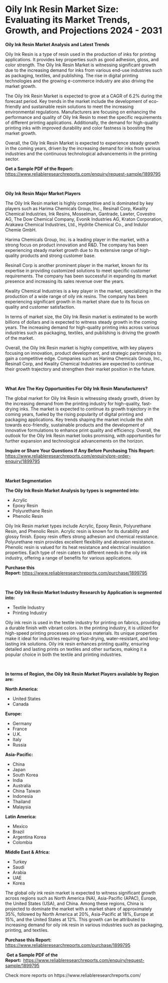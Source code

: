 <p><h1>Oily Ink Resin Market Size: Evaluating its Market Trends, Growth, and Projections 2024 - 2031</h1></p><p><strong>Oily Ink Resin Market Analysis and Latest Trends</strong></p>
<p><p>Oily Ink Resin is a type of resin used in the production of inks for printing applications. It provides key properties such as good adhesion, gloss, and color strength. The Oily Ink Resin Market is witnessing significant growth due to the increasing demand for inks from various end-use industries such as packaging, textiles, and publishing. The rise in digital printing technologies and the growing e-commerce industry are also driving the market growth.</p><p>The Oily Ink Resin Market is expected to grow at a CAGR of 6.2% during the forecast period. Key trends in the market include the development of eco-friendly and sustainable resin solutions to meet the increasing environmental regulations. Manufacturers are focusing on enhancing the performance and quality of Oily Ink Resin to meet the specific requirements of different printing applications. Additionally, the demand for high-quality printing inks with improved durability and color fastness is boosting the market growth.</p><p>Overall, the Oily Ink Resin Market is expected to experience steady growth in the coming years, driven by the increasing demand for inks from various industries and the continuous technological advancements in the printing sector.</p></p>
<p><strong>Get a Sample PDF of the Report:&nbsp;</strong> <a href="https://www.reliableresearchreports.com/enquiry/request-sample/1899795">https://www.reliableresearchreports.com/enquiry/request-sample/1899795</a></p>
<p>&nbsp;</p>
<p><strong>Oily Ink Resin Major Market Players</strong></p>
<p><p>The Oily Ink Resin market is highly competitive and is dominated by key players such as Harima Chemicals Group, Inc., Resinall Corp, Kwality Chemical Industries, Ink Resins, Mosselman, Gantrade, Lawter, Covestro AG, The Dow Chemical Company, Evonik Industries AG, Kraton Corporation, Arakawa Chemical Industries​, Ltd., Hydrite Chemical Co., and Indulor Chemie GmbH. </p><p>Harima Chemicals Group, Inc. is a leading player in the market, with a strong focus on product innovation and R&D. The company has been experiencing steady market growth due to its extensive range of high-quality products and strong customer base.</p><p>Resinall Corp is another prominent player in the market, known for its expertise in providing customized solutions to meet specific customer requirements. The company has been successful in expanding its market presence and increasing its sales revenue over the years.</p><p>Kwality Chemical Industries is a key player in the market, specializing in the production of a wide range of oily ink resins. The company has been experiencing significant growth in its market share due to its focus on quality and customer satisfaction.</p><p>In terms of market size, the Oily Ink Resin market is estimated to be worth billions of dollars and is expected to witness steady growth in the coming years. The increasing demand for high-quality printing inks across various industries such as packaging, textiles, and publishing is driving the growth of the market.</p><p>Overall, the Oily Ink Resin market is highly competitive, with key players focusing on innovation, product development, and strategic partnerships to gain a competitive edge. Companies such as Harima Chemicals Group, Inc., Resinall Corp, and Kwality Chemical Industries are expected to continue their growth trajectory and strengthen their market position in the future.</p></p>
<p>&nbsp;</p>
<p><strong>What Are The Key Opportunities For Oily Ink Resin Manufacturers?</strong></p>
<p><p>The global market for Oily Ink Resin is witnessing steady growth, driven by the increasing demand from the printing industry for high-quality, fast-drying inks. The market is expected to continue its growth trajectory in the coming years, fueled by the rising popularity of digital printing and packaging applications. Key trends shaping the market include the shift towards eco-friendly, sustainable products and the development of innovative formulations to enhance print quality and efficiency. Overall, the outlook for the Oily Ink Resin market looks promising, with opportunities for further expansion and technological advancements on the horizon.</p></p>
<p><strong>Inquire or Share Your Questions If Any Before Purchasing This Report:</strong> <a href="https://www.reliableresearchreports.com/enquiry/pre-order-enquiry/1899795">https://www.reliableresearchreports.com/enquiry/pre-order-enquiry/1899795</a></p>
<p>&nbsp;</p>
<p><strong>Market Segmentation</strong></p>
<p><strong>The Oily Ink Resin Market Analysis by types is segmented into:</strong></p>
<p><ul><li>Acrylic</li><li>Epoxy Resin</li><li>Polyurethane Resin</li><li>Phenolic Resin</li></ul></p>
<p><p>Oily Ink Resin market types include Acrylic, Epoxy Resin, Polyurethane Resin, and Phenolic Resin. Acrylic resin is known for its durability and glossy finish. Epoxy resin offers strong adhesion and chemical resistance. Polyurethane resin provides excellent flexibility and abrasion resistance. Phenolic resin is valued for its heat resistance and electrical insulation properties. Each type of resin caters to different needs in the oily ink industry, offering a range of benefits for various applications.</p></p>
<p><strong>Purchase this Report:&nbsp;</strong><a href="https://www.reliableresearchreports.com/purchase/1899795">https://www.reliableresearchreports.com/purchase/1899795</a></p>
<p>&nbsp;</p>
<p><strong>The Oily Ink Resin Market Industry Research by Application is segmented into:</strong></p>
<p><ul><li>Textile Industry</li><li>Printing Industry</li></ul></p>
<p><p>Oily ink resin is used in the textile industry for printing on fabrics, providing a durable finish with vibrant colors. In the printing industry, it is utilized for high-speed printing processes on various materials. Its unique properties make it ideal for industries requiring fast-drying, water-resistant, and long-lasting ink solutions. Oily ink resin enhances printing quality, ensuring detailed and lasting prints on textiles and other surfaces, making it a popular choice in both the textile and printing industries.</p></p>
<p>&nbsp;</p>
<p><strong>In terms of Region, the Oily Ink Resin Market Players available by Region are:</strong></p>
<p>
    <p> <strong> North America: </strong>
        <ul>
            <li>United States</li>
            <li>Canada</li>
        </ul>
        </p> 
    <p> <strong> Europe: </strong>
        <ul>
            <li>Germany</li>
            <li>France</li>
            <li>U.K.</li>
            <li>Italy</li>
            <li>Russia</li>
        </ul>
        </p> 
    <p> <strong> Asia-Pacific: </strong>
        <ul>
            <li>China</li>
            <li>Japan</li>
            <li>South Korea</li>
            <li>India</li>
            <li>Australia</li>
            <li>China Taiwan</li>
            <li>Indonesia</li>
            <li>Thailand</li>
            <li>Malaysia</li>
        </ul>
        </p> 
    <p> <strong> Latin America: </strong>
        <ul>
            <li>Mexico</li>
            <li>Brazil</li>
            <li>Argentina Korea</li>
            <li>Colombia</li>
        </ul>
        </p> 
    <p> <strong> Middle East & Africa: </strong>
        <ul>
            <li>Turkey</li>
            <li>Saudi</li>
            <li>Arabia</li>
            <li>UAE</li>
            <li>Korea</li>
        </ul>
    </p>
    </p>
<p><p>The global oily ink resin market is expected to witness significant growth across regions such as North America (NA), Asia-Pacific (APAC), Europe, the United States (USA), and China. Among these regions, China is projected to dominate the market with a market share of approximately 35%, followed by North America at 20%, Asia-Pacific at 18%, Europe at 15%, and the United States at 12%. This growth can be attributed to increasing demand for oily ink resin in various industries such as packaging, printing, and textiles.</p></p>
<p><strong>Purchase this Report: </strong><a href="https://www.reliableresearchreports.com/purchase/1899795">https://www.reliableresearchreports.com/purchase/1899795</a></p>
<p>&nbsp;<strong>Get a Sample PDF of the Report:&nbsp;&nbsp;</strong><a href="https://www.reliableresearchreports.com/enquiry/request-sample/1899795">https://www.reliableresearchreports.com/enquiry/request-sample/1899795</a></p>
<p><strong></strong></p>
<p>Check more reports on https://www.reliableresearchreports.com/</p>